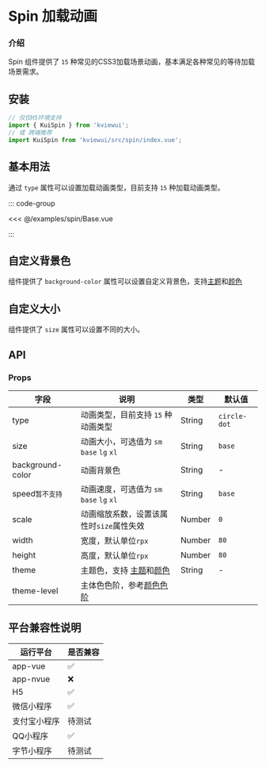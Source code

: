 # Spin 加载动画

### 介绍

Spin 组件提供了 `15` 种常见的CSS3加载场景动画，基本满足各种常见的等待加载场景需求。

<!--@include: ./tips/introduce.md-->

<TipsIntroduce />

## 安装
```ts
// 仅仅H5环境支持
import { KuiSpin } from 'kviewui';
// 或 跨端推荐
import KuiSpin from 'kviewui/src/spin/index.vue';
```

## 基本用法

通过 `type` 属性可以设置加载动画类型，目前支持 `15` 种加载动画类型。

<!-- <show-code com-type="spin" com-show-type="base" /> -->
::: code-group

<<< @/examples/spin/Base.vue

:::

## 自定义背景色

组件提供了 `background-color` 属性可以设置自定义背景色，支持[主题](/guide/token#主题色)和[颜色](/guide/palette)

<show-code com-type="spin" com-show-type="background-color" />

## 自定义大小

组件提供了 `size` 属性可以设置不同的大小。

<show-code com-type="spin" com-show-type="size" />

## API

### Props

| 字段 | 说明 | 类型 | 默认值
|----- | ----- | ----- | ----- 
| type | 动画类型，目前支持 `15` 种动画类型 | String | `circle-dot`
| size | 动画大小，可选值为 `sm` `base` `lg` `xl` | String | `base`
| background-color | 动画背景色 | String | -
| speed`暂不支持` | 动画速度，可选值为 `sm` `base` `lg` `xl` | String | `base`
| scale | 动画缩放系数，设置该属性时`size`属性失效 | Number | `0`
| width | 宽度，默认单位`rpx` | Number | `80`
| height | 高度，默认单位`rpx` | Number | `80`
| theme | 主题色，支持 [主题](/guide/token#主题色)和[颜色](/guide/palette)| String | -
| theme-level | 主体色色阶，参考[颜色色阶](/guide/palette#颜色色阶)

## 平台兼容性说明
| 运行平台 | 是否兼容
| --- | ---
| app-vue | ✅
| app-nvue | ❌
| H5 | ✅
| 微信小程序 | ✅
| 支付宝小程序 | 待测试
| QQ小程序 | ✅
| 字节小程序 | 待测试